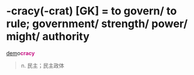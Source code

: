 # -cracy(-crat) [GK] = to govern/ to rule; government/ strength/ power/ might/ authority

[dem](_dem_.md)o<b style="color: #C71585;">cracy</b>
> n. 民主；民主政体